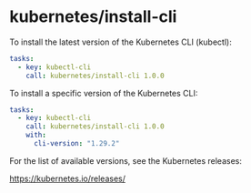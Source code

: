 # kubernetes/install-cli

To install the latest version of the Kubernetes CLI (kubectl):

```yaml
tasks:
  - key: kubectl-cli
    call: kubernetes/install-cli 1.0.0
```

To install a specific version of the Kubernetes CLI:

```yaml
tasks:
  - key: kubectl-cli
    call: kubernetes/install-cli 1.0.0
    with:
      cli-version: "1.29.2"
```

For the list of available versions, see the Kubernetes releases:

https://kubernetes.io/releases/
